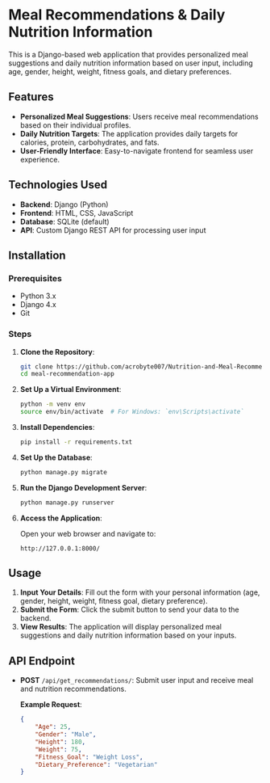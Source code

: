 # Meal Recommendations & Daily Nutrition Information

This is a Django-based web application that provides personalized meal suggestions and daily nutrition information based on user input, including age, gender, height, weight, fitness goals, and dietary preferences.

## Features

- **Personalized Meal Suggestions**: Users receive meal recommendations based on their individual profiles.
- **Daily Nutrition Targets**: The application provides daily targets for calories, protein, carbohydrates, and fats.
- **User-Friendly Interface**: Easy-to-navigate frontend for seamless user experience.

## Technologies Used

- **Backend**: Django (Python)
- **Frontend**: HTML, CSS, JavaScript
- **Database**: SQLite (default)
- **API**: Custom Django REST API for processing user input

## Installation

### Prerequisites

- Python 3.x
- Django 4.x
- Git

### Steps

1. **Clone the Repository**:

    ```bash
    git clone https://github.com/acrobyte007/Nutrition-and-Meal-Recommendations
    cd meal-recommendation-app
    ```

2. **Set Up a Virtual Environment**:

    ```bash
    python -m venv env
    source env/bin/activate  # For Windows: `env\Scripts\activate`
    ```

3. **Install Dependencies**:

    ```bash
    pip install -r requirements.txt
    ```

4. **Set Up the Database**:

    ```bash
    python manage.py migrate
    ```

5. **Run the Django Development Server**:

    ```bash
    python manage.py runserver
    ```

6. **Access the Application**:

    Open your web browser and navigate to:

    ```
    http://127.0.0.1:8000/
    ```

## Usage

1. **Input Your Details**: Fill out the form with your personal information (age, gender, height, weight, fitness goal, dietary preference).
2. **Submit the Form**: Click the submit button to send your data to the backend.
3. **View Results**: The application will display personalized meal suggestions and daily nutrition information based on your inputs.

## API Endpoint

- **POST** `/api/get_recommendations/`: Submit user input and receive meal and nutrition recommendations.

  **Example Request**:

  ```json
  {
      "Age": 25,
      "Gender": "Male",
      "Height": 180,
      "Weight": 75,
      "Fitness_Goal": "Weight Loss",
      "Dietary_Preference": "Vegetarian"
  }
